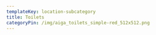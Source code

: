 ```yaml
---
templateKey: location-subcategory
title: Toilets
categoryPin: /img/aiga_toilets_simple-red_512x512.png
---
```

